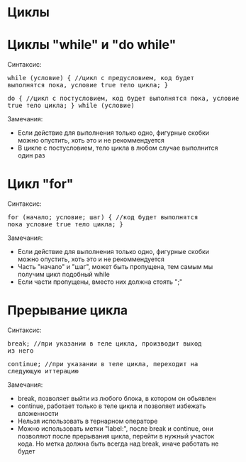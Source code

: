 # Циклы

# Циклы "while" и "do while"

Синтаксис: 
<xmp>while (условие) { //цикл с предусловием, код будет выполнятся пока, условие true
тело цикла; 
}</xmp>

<xmp>do { //цикл с постусловием, код будет выполнятся пока, условие true
тело цикла;
} while (условие)</xmp>

Замечания:
<ul>
    <li>Если действие для выполнения только одно, фигурные скобки можно опустить, хоть это и не рекоммендуется</li>
    <li>В цикле с постусловием, тело цикла в любом случае выполнится
    один раз</li>
</ul>

# Цикл "for"

Синтаксис: 
<xmp>for (начало; условие; шаг) { //код будет выполнятся пока условие  true
тело цикла;
}</xmp>

Замечания:
<ul>
    <li>Если действие для выполнения только одно, фигурные скобки можно опустить, хоть это и не рекоммендуется</li>
    <li>Часть "начало" и "шаг", может быть пропущена, тем самым мы получим цикл подобный while</li>
    <li>Если части пропущены, вместо них должна стоять ";"</li>
</ul>

# Прерывание цикла

Синтаксис: 
<xmp>break; //при указании в теле цикла, производит выход из него</xmp>
<xmp>continue; //при указании в теле цикла, переходит на следующую иттерацию</xmp>

Замечания:
<ul>
    <li>break, позволяет выйти из любого блока, в котором он обьявлен</li>
    <li>continue, работает только в теле цикла и позволяет избежать вложенности</li>
    <li>Нельзя использовать в тернарном операторе</li>
    <li>Можно использовать метки "label:", после break и continue, они позволяют после прерывания цикла, перейти в нужный участок кода. Но метка должна быть всегда над break, иначе работать не будет</li>
</ul>